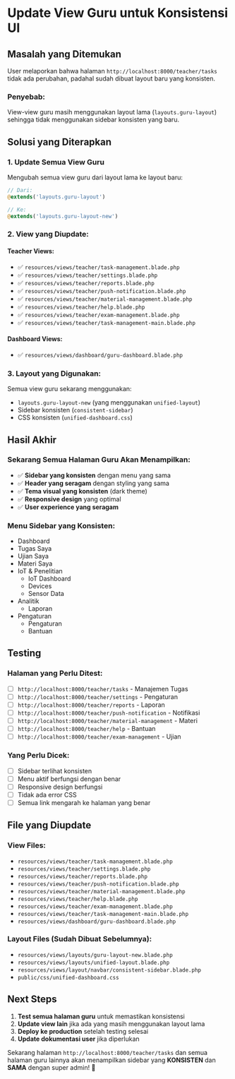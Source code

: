 # Update View Guru untuk Konsistensi UI

## Masalah yang Ditemukan

User melaporkan bahwa halaman `http://localhost:8000/teacher/tasks` tidak ada perubahan, padahal sudah dibuat layout baru yang konsisten.

### **Penyebab:**
View-view guru masih menggunakan layout lama (`layouts.guru-layout`) sehingga tidak menggunakan sidebar konsisten yang baru.

## Solusi yang Diterapkan

### **1. Update Semua View Guru**

Mengubah semua view guru dari layout lama ke layout baru:

```php
// Dari:
@extends('layouts.guru-layout')

// Ke:
@extends('layouts.guru-layout-new')
```

### **2. View yang Diupdate:**

#### **Teacher Views:**
- ✅ `resources/views/teacher/task-management.blade.php`
- ✅ `resources/views/teacher/settings.blade.php`
- ✅ `resources/views/teacher/reports.blade.php`
- ✅ `resources/views/teacher/push-notification.blade.php`
- ✅ `resources/views/teacher/material-management.blade.php`
- ✅ `resources/views/teacher/help.blade.php`
- ✅ `resources/views/teacher/exam-management.blade.php`
- ✅ `resources/views/teacher/task-management-main.blade.php`

#### **Dashboard Views:**
- ✅ `resources/views/dashboard/guru-dashboard.blade.php`

### **3. Layout yang Digunakan:**

Semua view guru sekarang menggunakan:
- `layouts.guru-layout-new` (yang menggunakan `unified-layout`)
- Sidebar konsisten (`consistent-sidebar`)
- CSS konsisten (`unified-dashboard.css`)

## Hasil Akhir

### **Sekarang Semua Halaman Guru Akan Menampilkan:**
- ✅ **Sidebar yang konsisten** dengan menu yang sama
- ✅ **Header yang seragam** dengan styling yang sama
- ✅ **Tema visual yang konsisten** (dark theme)
- ✅ **Responsive design** yang optimal
- ✅ **User experience yang seragam**

### **Menu Sidebar yang Konsisten:**
- Dashboard
- Tugas Saya
- Ujian Saya
- Materi Saya
- IoT & Penelitian
  - IoT Dashboard
  - Devices
  - Sensor Data
- Analitik
  - Laporan
- Pengaturan
  - Pengaturan
  - Bantuan

## Testing

### **Halaman yang Perlu Ditest:**
- [ ] `http://localhost:8000/teacher/tasks` - Manajemen Tugas
- [ ] `http://localhost:8000/teacher/settings` - Pengaturan
- [ ] `http://localhost:8000/teacher/reports` - Laporan
- [ ] `http://localhost:8000/teacher/push-notification` - Notifikasi
- [ ] `http://localhost:8000/teacher/material-management` - Materi
- [ ] `http://localhost:8000/teacher/help` - Bantuan
- [ ] `http://localhost:8000/teacher/exam-management` - Ujian

### **Yang Perlu Dicek:**
- [ ] Sidebar terlihat konsisten
- [ ] Menu aktif berfungsi dengan benar
- [ ] Responsive design berfungsi
- [ ] Tidak ada error CSS
- [ ] Semua link mengarah ke halaman yang benar

## File yang Diupdate

### **View Files:**
- `resources/views/teacher/task-management.blade.php`
- `resources/views/teacher/settings.blade.php`
- `resources/views/teacher/reports.blade.php`
- `resources/views/teacher/push-notification.blade.php`
- `resources/views/teacher/material-management.blade.php`
- `resources/views/teacher/help.blade.php`
- `resources/views/teacher/exam-management.blade.php`
- `resources/views/teacher/task-management-main.blade.php`
- `resources/views/dashboard/guru-dashboard.blade.php`

### **Layout Files (Sudah Dibuat Sebelumnya):**
- `resources/views/layouts/guru-layout-new.blade.php`
- `resources/views/layouts/unified-layout.blade.php`
- `resources/views/layout/navbar/consistent-sidebar.blade.php`
- `public/css/unified-dashboard.css`

## Next Steps

1. **Test semua halaman guru** untuk memastikan konsistensi
2. **Update view lain** jika ada yang masih menggunakan layout lama
3. **Deploy ke production** setelah testing selesai
4. **Update dokumentasi user** jika diperlukan

Sekarang halaman `http://localhost:8000/teacher/tasks` dan semua halaman guru lainnya akan menampilkan sidebar yang **KONSISTEN** dan **SAMA** dengan super admin! 🎉
